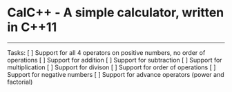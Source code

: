 # CalC++ - A simple calculator, written in C++11

***

Tasks:
	[ ] Support for all 4 operators on positive numbers, no order of operations
		[ ] Support for addition
		[ ] Support for subtraction
		[ ] Support for multiplication
		[ ] Support for divison
	[ ] Support for order of operations
	[ ] Support for negative numbers
	[ ] Support for advance operators (power and factorial)